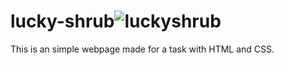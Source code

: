 # lucky-shrub![luckyshrub](https://github.com/valtteeri/lucky-shrub/assets/71008425/9b27808c-51ce-47a0-8307-3d4f2caec4b4)

This is an simple webpage made for a task with HTML and CSS.
